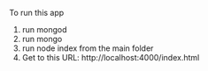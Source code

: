 To run this app 
1. run mongod
2. run mongo
3. run node index from the main folder
4. Get to this URL: http://localhost:4000/index.html
